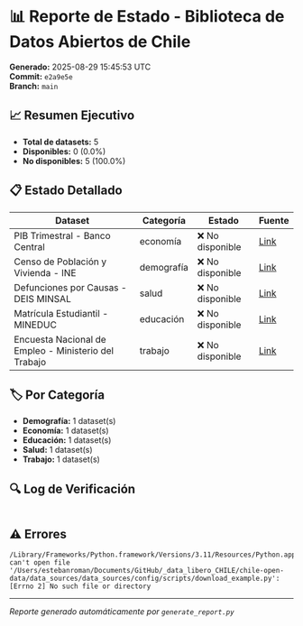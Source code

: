 # 📊 Reporte de Estado - Biblioteca de Datos Abiertos de Chile

**Generado:** 2025-08-29 15:45:53 UTC  
**Commit:** `e2a9e5e`  
**Branch:** `main`  

## 📈 Resumen Ejecutivo

- **Total de datasets:** 5
- **Disponibles:** 0 (0.0%)
- **No disponibles:** 5 (100.0%)

## 📋 Estado Detallado

| Dataset | Categoría | Estado | Fuente |
|---------|-----------|--------|--------|
| PIB Trimestral - Banco Central | economía | ❌ No disponible | [Link](https://si3.bcentral.cl/siete/secure/cuadros/home.aspx) |
| Censo de Población y Vivienda - INE | demografía | ❌ No disponible | [Link](https://www.ine.cl/estadisticas/sociales/censos-de-poblacion-y-vivienda) |
| Defunciones por Causas - DEIS MINSAL | salud | ❌ No disponible | [Link](https://deis.minsal.cl/deis/ev/defunciones_causas/) |
| Matrícula Estudiantil - MINEDUC | educación | ❌ No disponible | [Link](https://www.mineduc.cl/investigadores/estadisticas/) |
| Encuesta Nacional de Empleo - Ministerio del Trabajo | trabajo | ❌ No disponible | [Link](https://www.dt.gob.cl/portal/1626/w3-propertyvalue-22924.html) |

## 🏷️ Por Categoría

- **Demografía:** 1 dataset(s)
- **Economía:** 1 dataset(s)
- **Educación:** 1 dataset(s)
- **Salud:** 1 dataset(s)
- **Trabajo:** 1 dataset(s)

## 🔍 Log de Verificación

```

```

## ⚠️ Errores

```
/Library/Frameworks/Python.framework/Versions/3.11/Resources/Python.app/Contents/MacOS/Python: can't open file '/Users/estebanroman/Documents/GitHub/_data_libero_CHILE/chile-open-data/data_sources/data_sources/config/scripts/download_example.py': [Errno 2] No such file or directory

```

---
*Reporte generado automáticamente por `generate_report.py`*
